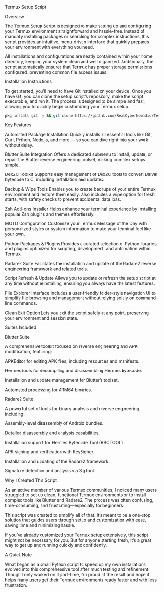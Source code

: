 Termux Setup Script

Overview

The Termux Setup Script is designed to make setting up and configuring your Termux environment straightforward and hassle-free. Instead of manually installing packages or searching for complex instructions, this script provides an intuitive, menu-driven interface that quickly prepares your environment with everything you need.

All installations and configurations are neatly contained within your home directory, keeping your system clean and well organized. Additionally, the script automatically ensures that Termux has proper storage permissions configured, preventing common file access issues.

Installation Instructions

To get started, you’ll need to have Git installed on your device. Once you have Git, you can clone the setup script’s repository, make the script executable, and run it. The process is designed to be simple and fast, allowing you to quickly begin customizing your Termux setup.

```bash
pkg install git -y && git clone https://github.com/RealCyberNomadic/Termux-Setup-Script.git && cd Termux-Setup-Script && chmod +x Termux-Setup-Script.sh && bash ./Termux-Setup-Script.sh
```

Key Features

Automated Package Installation
Quickly installs all essential tools like Git, Curl, Python, Node.js, and more — so you can dive right into your work without delay.

Blutter Suite Integration
Offers a dedicated submenu to install, update, or repair the Blutter reverse engineering toolset, making complex setups simple.

Dex2C Toolkit
Supports easy management of Dex2C tools to convert Dalvik bytecode to C, including installation and updates.

Backup & Wipe Tools
Enables you to create backups of your entire Termux environment and restore them easily. Also includes a wipe option for fresh starts, with safety checks to prevent accidental data loss.

Zsh Add-ons Installer
Helps enhance your terminal experience by installing popular Zsh plugins and themes effortlessly.

MOTD Configuration
Customize your Termux Message of the Day with personalized styles or system information to make your terminal feel like your own.

Python Packages & Plugins
Provides a curated selection of Python libraries and plugins optimized for scripting, development, and automation within Termux.

Radare2 Suite
Facilitates the installation and update of the Radare2 reverse engineering framework and related tools.

Script Refresh & Update
Allows you to update or refresh the setup script at any time without reinstalling, ensuring you always have the latest features.

File Explorer Interface
Includes a user-friendly folder-style navigation UI to simplify file browsing and management without relying solely on command-line commands.

Clean Exit Option
Lets you exit the script safely at any point, preserving your environment and session state.

Suites Included

Blutter Suite

A comprehensive toolkit focused on reverse engineering and APK modification, featuring:

APKEditor for editing APK files, including resources and manifests.

Hermes tools for decompiling and disassembling Hermes bytecode.

Installation and update management for Blutter’s toolset.

Automated processing for ARM64 binaries.

Radare2 Suite

A powerful set of tools for binary analysis and reverse engineering, including:

Assembly-level disassembly of Android bundles.

Detailed disassembly and analysis capabilities.

Installation support for Hermes Bytecode Tool (HBCTOOL).

APK signing and verification with KeySigner.

Installation and updating of the Radare2 framework.

Signature detection and analysis via SigTool.

Why I Created This Script

As an active member of various Termux communities, I noticed many users struggled to set up clean, functional Termux environments or to install complex tools like Blutter and Radare2. The process was often confusing, time-consuming, and frustrating—especially for beginners.

This script was created to simplify all of that. It’s meant to be a one-stop solution that guides users through setup and customization with ease, saving time and minimizing hassle.

If you’ve already customized your Termux setup extensively, this script might not be necessary for you. But for anyone starting fresh, it’s a great way to get up and running quickly and confidently.

A Quick Note

What began as a small Python script to speed up my own installations evolved into this comprehensive tool after much testing and refinement. Though I only worked on it part-time, I’m proud of the result and hope it helps many users get their Termux environments ready faster and with less frustration.